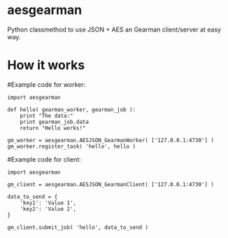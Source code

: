 aesgearman
==========

Python classmethod to use JSON + AES an Gearman client/server at easy way.

How it works
============

#Example code for worker:

	import aesgearman
	
	def hello( gearman_worker, gearman_job ):
		print "The data:"
		print gearman_job.data
		return "Hello works!"
		
	gm_worker = aesgearman.AESJSON_GearmanWorker( ['127.0.0.1:4730'] )
	gm_worker.register_task( 'hello', hello )
  

#Example code for client:

	import aesgearman
	
	gm_client = aesgearman.AESJSON_GearmanClient( ['127.0.0.1:4730'] )
	
	data_to_send = {
		'key1': 'Value 1',
		'key2': 'Value 2',
	}
	
	gm_client.submit_job( 'hello', data_to_send )
  
